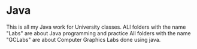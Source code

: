 # Java
This is all my Java work for University classes.
ALl folders with the name "Labs" are about Java programming and practice
All folders with the name "GCLabs" are about Computer Graphics Labs  done using java.
